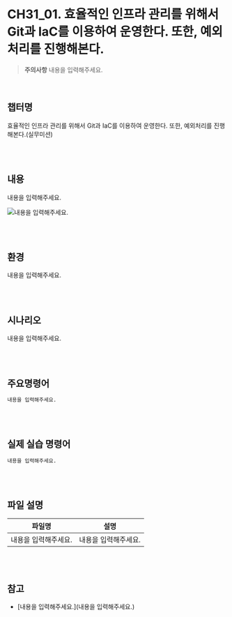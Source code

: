 # CH31_01. 효율적인 인프라 관리를 위해서 Git과 IaC를 이용하여 운영한다. 또한, 예외처리를 진행해본다.
> **주의사항**
내용을 입력해주세요.

<br>

## 챕터명

효율적인 인프라 관리를 위해서 Git과 IaC를 이용하여 운영한다. 또한, 예외처리를 진행해본다.(실무미션)

<br><br>

## 내용

내용을 입력해주세요.

![내용을 입력해주세요.](../)

<br><br>

## 환경

내용을 입력해주세요.

<br><br>

## 시나리오

내용을 입력해주세요.

<br><br>

## 주요명령어

```bash
내용을 입력해주세요.
```

<br><br>

## 실제 실습 명령어

```bash
내용을 입력해주세요.
```

<br><br>

## 파일 설명
|파일명|설명|
|---|---|
|내용을 입력해주세요.|내용을 입력해주세요.|

<br><br>

## 참고
- [내용을 입력해주세요.](내용을 입력해주세요.)